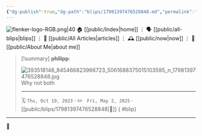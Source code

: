 ```yaml
---
{"dg-publish":true,"dg-path":"blips/17981397476528848.md","permalink":"/blips/17981397476528848/","title":"philipp on instagram @ 2023-10-19"}
---
```



<div class="transclusion internal-embed is-loaded"><div class="markdown-embed">




![flenker-logo-RGB.png|40](/img/user/attachments/flenker-logo-RGB.png)
🏠 [[public/Index\|home]]  ⋮ 🗣️ [[public/all-blips\|blips]] ⋮  📝 [[public/All Articles\|articles]]  ⋮ 🕰️ [[public/now\|now]] ⋮ 🪪 [[public/About Me\|about me]]


</div></div>


> [!summary] **philipp**:
>
> ![393518148_845466823966723_5061688375015103595_n_17981397476528848.jpg](/img/user/attachments/393518148_845466823966723_5061688375015103595_n_17981397476528848.jpg)
> Why not both
> - - -
>
> 🗓️ <code>Thu, Oct 19, 2023</code>  · ✏️ <code> Fri, May 2, 2025</code>  · [[public/blips/17981397476528848\|🔗]]
{ #blip}


- - -

 👾
